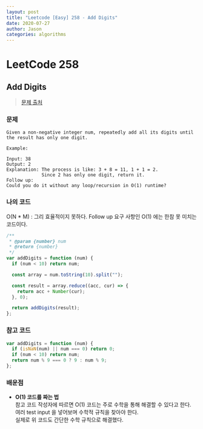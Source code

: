 ```yaml
---
layout: post
title: "Leetcode [Easy] 258 - Add Digits"
date: 2020-07-27
author: Jason
categories: algorithms
---
```


# LeetCode 258

## Add Digits

> [문제 출처](https://leetcode.com/problems/add-digits/)

### 문제

```
Given a non-negative integer num, repeatedly add all its digits until the result has only one digit.

Example:

Input: 38
Output: 2
Explanation: The process is like: 3 + 8 = 11, 1 + 1 = 2.
             Since 2 has only one digit, return it.
Follow up:
Could you do it without any loop/recursion in O(1) runtime?
```

### 나의 코드

O(N \* M) : 그리 효율적이지 못하다.
Follow up 요구 사항인 O(1) 에는 한참 못 미치는 코드이다.

```javascript
/**
 * @param {number} num
 * @return {number}
 */
var addDigits = function (num) {
  if (num < 10) return num;

  const array = num.toString(10).split("");

  const result = array.reduce((acc, cur) => {
    return acc + Number(cur);
  }, 0);

  return addDigits(result);
};
```

### 참고 코드

```javascript
var addDigits = function (num) {
  if (isNaN(num) || num === 0) return 0;
  if (num < 10) return num;
  return num % 9 === 0 ? 9 : num % 9;
};
```

### 배운점

- **O(1) 코드를 짜는 법**  
  참고 코드 작성자에 따르면 O(1) 코드는 주로 수학을 통해 해결할 수 있다고 한다.  
  여러 test input 을 넣어보며 수학적 규칙을 찾아야 한다.  
  실제로 위 코드도 간단한 수학 규칙으로 해결했다.
